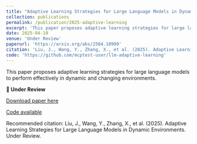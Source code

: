 ```yaml
---
title: "Adaptive Learning Strategies for Large Language Models in Dynamic Environments"
collection: publications
permalink: /publication/2025-adaptive-learning
excerpt: 'This paper proposes adaptive learning strategies for large language models to perform effectively in dynamic and changing environments.'
date: 2025-04-10
venue: 'Under Review'
paperurl: 'https://arxiv.org/abs/2504.10999'
citation: 'Liu, J., Wang, Y., Zhang, X., et al. (2025). Adaptive Learning Strategies for Large Language Models in Dynamic Environments. Under Review.'
code: 'https://github.com/mcptest-user/llm-adaptive-learning'
---
```

This paper proposes adaptive learning strategies for large language models to perform effectively in dynamic and changing environments.

**📝 Under Review**

[Download paper here](https://arxiv.org/abs/2504.10999)

[Code available](https://github.com/mcptest-user/llm-adaptive-learning)

Recommended citation: Liu, J., Wang, Y., Zhang, X., et al. (2025). Adaptive Learning Strategies for Large Language Models in Dynamic Environments. Under Review.